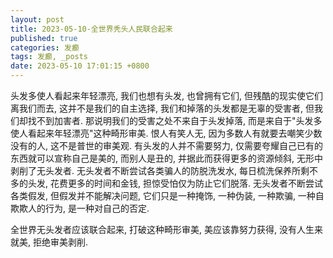 ```yaml
---
layout: post
title: 2023-05-10-全世界秃头人民联合起来
published: true
categories: 发癫
tags: 发癫, _posts
date: 2023-05-10 17:01:15 +0800
---
```


头发多使人看起来年轻漂亮, 我们也想有头发, 也曾拥有它们, 但残酷的现实使它们离我们而去, 这并不是我们的自主选择, 我们和掉落的头发都是无辜的受害者, 但我们却找不到加害者. 那说明我们的受害之处不来自于头发掉落, 而是来自于"头发多使人看起来年轻漂亮"这种畸形审美. 恨人有笑人无, 因为多数人有就要去嘲笑少数没有的人, 这不是普世的审美观. 有头发的人并不需要努力, 仅需要夸耀自己已有的东西就可以宣称自己是美的, 而别人是丑的, 并据此而获得更多的资源倾斜, 无形中剥削了无头发者. 无头发者不断尝试各类骗人的防脱洗发水, 每日梳洗保养所剩不多的头发, 花费更多的时间和金钱, 担惊受怕仅为防止它们脱落. 无头发者不断尝试各类假发, 但假发并不能解决问题, 它们只是一种掩饰, 一种伪装, 一种欺骗, 一种自欺欺人的行为, 是一种对自己的否定.

全世界无头发者应该联合起来, 打破这种畸形审美, 美应该靠努力获得, 没有人生来就美, 拒绝审美剥削.